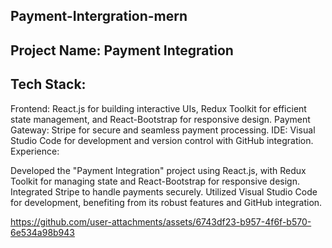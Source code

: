 ## Payment-Intergration-mern


## Project Name: Payment Integration

## Tech Stack:

Frontend: React.js for building interactive UIs, Redux Toolkit for efficient state management, and React-Bootstrap for responsive design.
Payment Gateway: Stripe for secure and seamless payment processing.
IDE: Visual Studio Code for development and version control with GitHub integration.
Experience:

Developed the "Payment Integration" project using React.js, with Redux Toolkit for managing state and React-Bootstrap for responsive design. Integrated Stripe to handle payments securely. Utilized Visual Studio Code for development, benefiting from its robust features and GitHub integration.


https://github.com/user-attachments/assets/6743df23-b957-4f6f-b570-6e534a98b943
